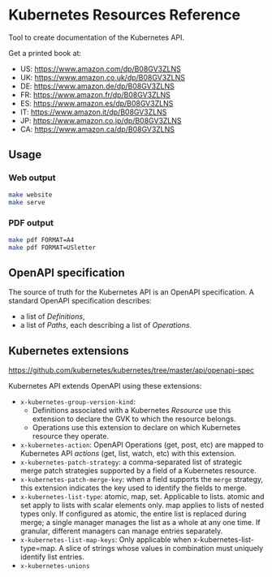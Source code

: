 # Kubernetes Resources Reference

Tool to create documentation of the Kubernetes API.

Get a printed book at:

- US: https://www.amazon.com/dp/B08GV3ZLNS
- UK: https://www.amazon.co.uk/dp/B08GV3ZLNS
- DE: https://www.amazon.de/dp/B08GV3ZLNS
- FR: https://www.amazon.fr/dp/B08GV3ZLNS
- ES: https://www.amazon.es/dp/B08GV3ZLNS
- IT: https://www.amazon.it/dp/B08GV3ZLNS
- JP: https://www.amazon.co.jp/dp/B08GV3ZLNS
- CA: https://www.amazon.ca/dp/B08GV3ZLNS

## Usage

### Web output

```sh
make website
make serve
```

### PDF output

```sh
make pdf FORMAT=A4
make pdf FORMAT=USletter
```

## OpenAPI specification

The source of truth for the Kubernetes API is an OpenAPI specification. A standard OpenAPI specification describes:

- a list of *Definitions*,
- a list of *Paths*, each describing a list of *Operations*.

## Kubernetes extensions

https://github.com/kubernetes/kubernetes/tree/master/api/openapi-spec

Kubernetes API extends OpenAPI using these extensions:

- `x-kubernetes-group-version-kind`:
  - Definitions associated with a Kubernetes *Resource* use this extension to declare the GVK to which the resource belongs.
  - Operations use this extension to declare on which Kubernetes resource they operate.
- `x-kubernetes-action`: OpenAPI Operations (get, post, etc) are mapped to Kubernetes API *actions* (get, list, watch, etc) with this extension.
- `x-kubernetes-patch-strategy`: a comma-separated list of strategic merge patch strategies supported by a field of a Kubernetes resource.
- `x-kubernetes-patch-merge-key`: when a field supports the `merge` strategy, this extension indicates the key used to identify the fields to merge.
- `x-kubernetes-list-type`: atomic, map, set. Applicable to lists. atomic and set apply to lists with scalar elements only. map applies to lists of nested types only. If configured as atomic, the entire list is replaced during merge; a single manager manages the list as a whole at any one time. If granular, different managers can manage entries separately.
- `x-kubernetes-list-map-keys`: Only applicable when x-kubernetes-list-type=map. A slice of strings whose values in combination must uniquely identify list entries.
- `x-kubernetes-unions`
